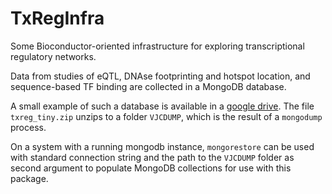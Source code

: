 # TxRegInfra

Some Bioconductor-oriented infrastructure for exploring transcriptional regulatory networks.

Data from studies of eQTL, DNAse footprinting and hotspot
location, and sequence-based TF binding are collected in a MongoDB
database.

A small example of such a database is available in a [google drive](https://drive.google.com/drive/folders/1fR9DTypKWrUmEnbjiIy_n--9EZJ6AHci?usp=sharing).  The file `txreg_tiny.zip` unzips to
a folder `VJCDUMP`, which is the result of a `mongodump` process.

On a system with a running mongodb instance, `mongorestore` can be used
with standard connection string and the path to the `VJCDUMP` folder as
second argument to populate MongoDB collections for use with this package.
